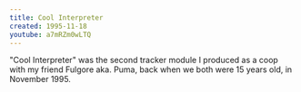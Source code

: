 ```yaml
---
title: Cool Interpreter
created: 1995-11-18
youtube: a7mRZm0wLTQ
---
```


"Cool Interpreter" was the second tracker module I produced as a coop with my
friend Fulgore aka. Puma, back when we both were 15 years old, in November 1995.
